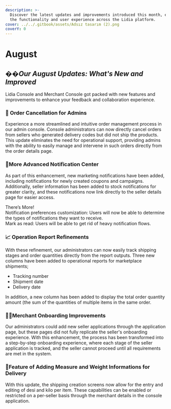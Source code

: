 ```yaml
---
description: >-
  Discover the latest updates and improvements introduced this month, enhancing
  the functionality and user experience across the Lidia platform.
cover: ../../.gitbook/assets/Adsız tasarım (2).png
coverY: 0
---
```


# August

## �&#xDCA1;_**Our August Updates: What's New and Improved**_

Lidia Console and Merchant Console got packed with new features and improvements to enhance your feedback and collaboration experience.

### 🚚 Order Cancellation for Admins

Experience a more streamlined and intuitive order management process in our admin console. Console administrators can now directly cancel orders from sellers who generated delivery codes but did not ship the products. This update eliminates the need for operational support, providing admins with the ability to easily manage and intervene in such orders directly from the order details page.

### 🔔More Advanced Notification Center

As part of this enhancement, new marketing notifications have been added, including notifications for newly created coupons and campaigns. Additionally, seller information has been added to stock notifications for greater clarity, and these notifications now link directly to the seller details page for easier access.

There’s More!\
Notification preferences customization: Users will now be able to determine the types of notifications they want to receive.\
Mark as read: Users will be able to get rid of heavy notification flows.

### 📈 Operation Report Refinements

With these refinement, our administrators can now easily track shipping stages and order quantities directly from the report outputs. Three new columns have been added to operational reports for marketplace shipments;

* Tracking number
* Shipment date
* Delivery date

In addition, a new column has been added to display the total order quantity amount (the sum of the quantities of multiple items in the same order.

### 👨‍💼Merchant Onboarding Improvements

Our administrators could add new seller applications through the application page, but these pages did not fully replicate the seller's onboarding experience. With this enhancement, the process has been transformed into a step-by-step onboarding experience, where each stage of the seller application is tracked, and the seller cannot proceed until all requirements are met in the system.

### 📝Feature of Adding Measure and Weight Informations for Delivery

With this update, the shipping creation screens now allow for the entry and editing of desi and kilo per item. These capabilities can be enabled or restricted on a per-seller basis through the merchant details in the console application.
